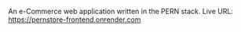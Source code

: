 An e-Commerce web application written in the PERN stack. Live URL: https://pernstore-frontend.onrender.com
